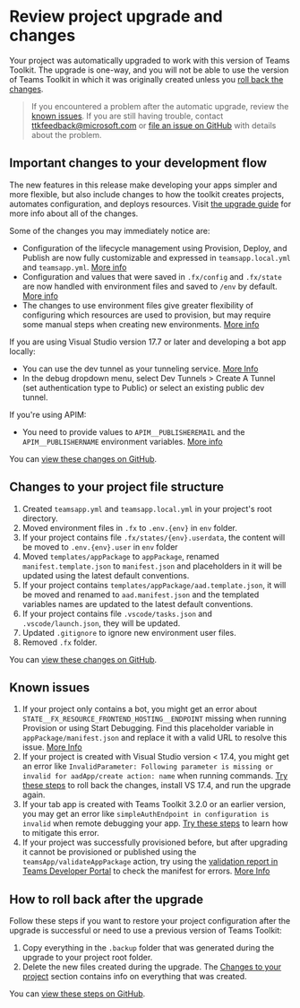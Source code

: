 # Review project upgrade and changes

Your project was automatically upgraded to work with this version of Teams Toolkit. The upgrade is one-way, and you will not be able to use the version of Teams Toolkit in which it was originally created unless you [roll back the changes](#how-to-roll-back-after-the-upgrade).

> If you encountered a problem after the automatic upgrade, review the [known issues](https://aka.ms/teams-toolkit-5.0-upgrade#known-issues). If you are still having trouble, contact ttkfeedback@microsoft.com or [file an issue on GitHub](https://github.com/officedev/teamsfx/issues) with details about the problem.

## Important changes to your development flow

The new features in this release make developing your apps simpler and more flexible, but also include changes to how the toolkit creates projects, automates configuration, and deploys resources. Visit [the upgrade guide](https://aka.ms/teamsfx-v5.0-guide) for more info about all of the changes.

Some of the changes you may immediately notice are:

* Configuration of the lifecycle management using Provision, Deploy, and Publish are now fully customizable and expressed in `teamsapp.local.yml` and `teamsapp.yml`. [More info](https://aka.ms/teamsfx-v5.0-guide#project-files)
* Configuration and values that were saved in `.fx/config` and `.fx/state` are now handled with environment files and saved to `/env` by default. [More info](https://aka.ms/teams-toolkit-5.0-upgrade#environment-management)
* The changes to use environment files give greater flexibility of configuring which resources are used to provision, but may require some manual steps when creating new environments. [More info](https://aka.ms/teams-toolkit-5.0-upgrade#environment-management)

If you are using Visual Studio version 17.7 or later and developing a bot app locally:
* You can use the dev tunnel as your tunneling service. [More Info](https://aka.ms/vs-dev-tunnel-guidance)
* In the debug dropdown menu, select Dev Tunnels > Create A Tunnel (set authentication type to Public) or select an existing public dev tunnel.

If you're using APIM:
* You need to provide values to `APIM__PUBLISHEREMAIL` and the `APIM__PUBLISHERNAME` environment variables. [More info](https://aka.ms/teams-toolkit-5.0-upgrade#provision-apim-service)

You can [view these changes on GitHub](https://aka.ms/teams-toolkit-5.0-upgrade#feature-changes-that-impact-your-development-flow).

## Changes to your project file structure

1. Created `teamsapp.yml` and `teamsapp.local.yml` in your project's root directory.
2. Moved environment files in `.fx` to `.env.{env}` in `env` folder.
3. If your project contains file `.fx/states/{env}.userdata`, the content will be moved to `.env.{env}.user` in `env` folder
4. Moved `templates/appPackage` to `appPackage`, renamed `manifest.template.json` to `manifest.json` and placeholders in it will be updated using the latest default conventions.
5. If your project contains `templates/appPackage/aad.template.json`, it will be moved and renamed to `aad.manifest.json` and the templated variables names are updated to the latest default conventions.
6. If your project contains file `.vscode/tasks.json` and `.vscode/launch.json`, they will be updated.
7. Updated `.gitignore` to ignore new environment user files.
8. Removed `.fx` folder.

You can [view these changes on GitHub](https://aka.ms/teams-toolkit-5.0-upgrade#file-changes).

## Known issues

1. If your project only contains a bot, you might get an error about `STATE__FX_RESOURCE_FRONTEND_HOSTING__ENDPOINT` missing when running Provision or using Start Debugging. Find this placeholder variable in `appPackage/manifest.json` and replace it with a valid URL to resolve this issue. [More Info](https://aka.ms/teams-toolkit-5.0-upgrade#state__fx_resource_frontend_hosting__endpoint-missing-error-in-some-projects)
2. If your project is created with Visual Studio version < 17.4, you might get an error like `InvalidParameter: Following parameter is missing or invalid for aadApp/create action: name` when running commands. [Try these steps](#how-to-roll-back-after-the-upgrade) to roll back the changes, install VS 17.4, and run the upgrade again.
3. If your tab app is created with Teams Toolkit 3.2.0 or an earlier version, you may get an error like `simpleAuthEndpoint in configuration is invalid` when remote debugging your app. [Try these steps](https://aka.ms/teams-toolkit-5.0-upgrade#simpleauthendpoint-in-configuration-is-invalid) to learn how to mitigate this error.
4. If your project was successfully provisioned before, but after upgrading it cannot be provisioned or published using the `teamsApp/validateAppPackage` action, try using the [validation report in Teams Developer Portal](https://dev.teams.microsoft.com/validation) to check the manifest for errors. [More Info](https://aka.ms/teams-toolkit-5.0-upgrade#teamsappvalidateapppackage-failed-error)

## How to roll back after the upgrade

Follow these steps if you want to restore your project configuration after the upgrade is successful or need to use a previous version of Teams Toolkit:
1. Copy everything in the `.backup` folder that was generated during the upgrade to your project root folder.
2. Delete the new files created during the upgrade. The [Changes to your project](#changes-to-your-project) section contains info on everything that was created.

You can [view these steps on GitHub](https://aka.ms/teams-toolkit-5.0-upgrade#how-to-roll-back).

